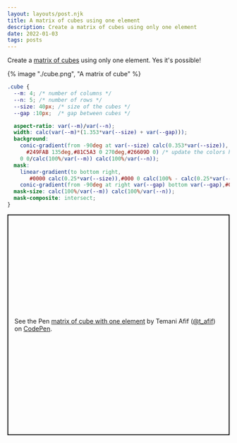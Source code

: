 ```yaml
---
layout: layouts/post.njk
title: A matrix of cubes using one element
description: Create a matrix of cubes using only one element
date: 2022-01-03
tags: posts
---
```


Create a [matrix of cubes](https://css-shape.com/matrix-cubes/) using only one element. Yes it's possible!


{% image "./cube.png", "A matrix of cube" %}


```css
.cube {
  --m: 4; /* number of columns */
  --n: 5; /* number of rows */
  --size: 40px; /* size of the cubes */
  --gap :10px;  /* gap between cubes */

  aspect-ratio: var(--m)/var(--n);
  width: calc(var(--m)*(1.353*var(--size) + var(--gap)));
  background:
    conic-gradient(from -90deg at var(--size) calc(0.353*var(--size)),
      #249FAB 135deg,#81C5A3 0 270deg,#26609D 0) /* update the colors here */
    0 0/calc(100%/var(--m)) calc(100%/var(--n));
  mask:
    linear-gradient(to bottom right,
       #0000 calc(0.25*var(--size)),#000 0 calc(100% - calc(0.25*var(--size)) - 1.414*var(--gap)),#0000 0),
    conic-gradient(from -90deg at right var(--gap) bottom var(--gap),#000 90deg,#0000 0);
  mask-size: calc(100%/var(--m)) calc(100%/var(--n));
  mask-composite: intersect;
}
```


<p class="codepen" data-height="500" data-default-tab="result" data-slug-hash="PoJeqwN" data-preview="true" data-user="t_afif" style="height: 500px; box-sizing: border-box; display: flex; align-items: center; justify-content: center; border: 2px solid; margin: 1em 0; padding: 1em;">
  <span>See the Pen <a href="https://codepen.io/t_afif/pen/PoJeqwN">
  matrix of cube with one element</a> by Temani Afif (<a href="https://codepen.io/t_afif">@t_afif</a>)
  on <a href="https://codepen.io">CodePen</a>.</span>
</p>
<script async src="https://cpwebassets.codepen.io/assets/embed/ei.js"></script>